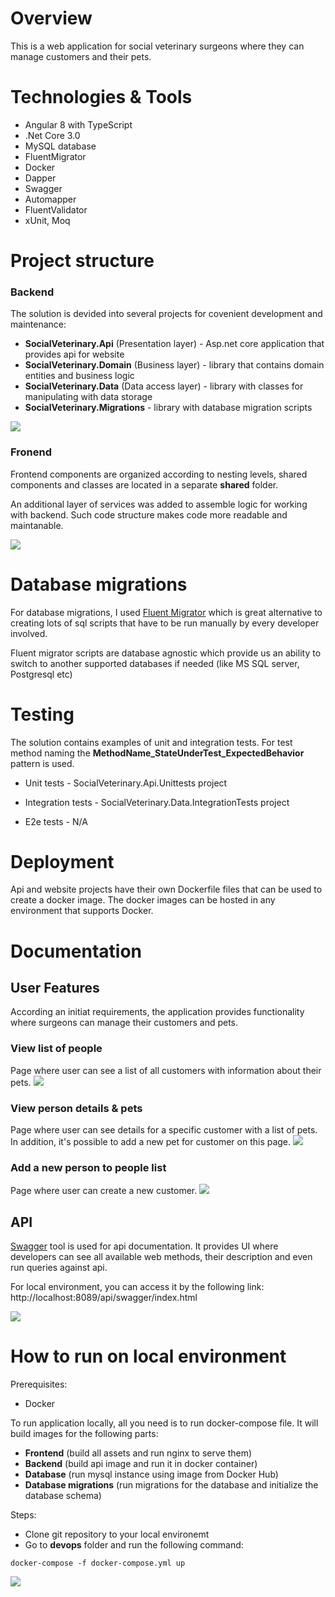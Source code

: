# Overview
This is a web application for social veterinary surgeons where they can manage customers and their pets.

# Technologies & Tools
+ Angular 8 with TypeScript
+ .Net Core 3.0
+ MySQL database
+ FluentMigrator
+ Docker
+ Dapper
+ Swagger
+ Automapper
+ FluentValidator
+ xUnit, Moq

# Project structure
### Backend

The solution is devided into several projects for covenient development and maintenance:
+ **SocialVeterinary.Api** (Presentation layer) - Asp.net core application that provides api for website
+ **SocialVeterinary.Domain** (Business layer) - library that contains domain entities and business logic
+ **SocialVeterinary.Data** (Data access layer) - library with classes for manipulating with data storage
+ **SocialVeterinary.Migrations** - library with database migration scripts

![](./docs/be_projectStructure.png)

### Fronend
Frontend components are organized according to nesting levels, shared components and classes are located in a separate **shared** folder.

An additional layer of services was added to assemble logic for working with backend. Such code structure makes code more readable and maintanable.

![](/docs/fe_projectStructure.png)

# Database migrations
For database migrations, I used [Fluent Migrator](https://fluentmigrator.github.io/) which is great alternative to creating lots of sql scripts that have to be run manually by every developer involved.

Fluent migrator scripts are database agnostic which provide us an ability to switch to another supported databases if needed (like MS SQL server, Postgresql etc)

# Testing
The solution contains examples of unit and integration tests. For test method naming the **MethodName_StateUnderTest_ExpectedBehavior** pattern is used.

+ Unit tests - SocialVeterinary.Api.Unittests project

+ Integration tests - SocialVeterinary.Data.IntegrationTests project

+ E2e tests - N/A

# Deployment
Api and website projects have their own Dockerfile files that can be used to create a docker image. The docker images can be hosted in any environment that supports Docker.

# Documentation

## User Features
According an initiat requirements, the application provides functionality where surgeons can manage their customers and pets.

### View list of people
Page where user can see a list of all customers with information about their pets.
![](/docs/people_list.png)

### View person details & pets
Page where user can see details for a specific customer with a list of pets. In addition, it's possible to add a new pet for customer on this page.
![](/docs/person_details.png)

### Add a new person to people list
Page where user can create a new customer.
![](/docs/add_new_person.png)

## API
[Swagger](https://swagger.io/) tool is used for api documentation. It provides UI where developers can see all available web methods, their description and even run queries against api.

For local environment, you can access it by the following link: http://localhost:8089/api/swagger/index.html

![](/docs/swagger_api.png)

# How to run on local environment
Prerequisites:
+ Docker

To run application locally, all you need is to run docker-compose file. It will build images for the following parts:
- **Frontend** (build all assets and run nginx to serve them)
- **Backend** (build api image and run it in docker container)
- **Database** (run mysql instance using image from Docker Hub)
- **Database migrations** (run migrations for the database and initialize the database schema)

Steps:
+ Clone git repository to your local environemt
+ Go to **devops** folder and run the following command:
```
docker-compose -f docker-compose.yml up
```

![](/docs/local_dev_env.gif)


